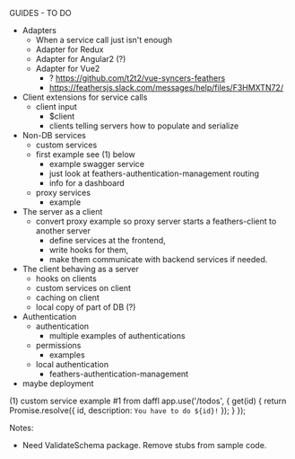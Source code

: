 
GUIDES - TO DO
- Adapters
    - When a service call just isn't enough
    - Adapter for Redux
    - Adapter for Angular2 (?)
    - Adapter for Vue2
        - ? https://github.com/t2t2/vue-syncers-feathers
        - https://feathersjs.slack.com/messages/help/files/F3HMXTN72/
- Client extensions for service calls
    - client input
        - $client
        - clients telling servers how to populate and serialize
- Non-DB services 
    - custom services
    - first example see (1) below
        - example swagger service
        - just look at feathers-authentication-management routing
        - info for a dashboard
    - proxy services
        - example
- The server as a client
    - convert proxy example so proxy server starts a feathers-client to another server
        - define services at the frontend,
        - write hooks for them,
        - make them communicate with backend services if needed.
- The client behaving as a server
    - hooks on clients
    - custom services on client
    - caching on client
    - local copy of part of DB (?)
- Authentication
    - authentication
        - multiple examples of authentications
    - permissions
        - examples
    - local authentication
        - feathers-authentication-management
- maybe deployment

(1) custom service example #1 from daffl
app.use('/todos', {
  get(id) {
    return Promise.resolve({
      id,
      description: `You have to do ${id}!`
    });
  }
});


Notes:
- Need ValidateSchema package. Remove stubs from sample code.